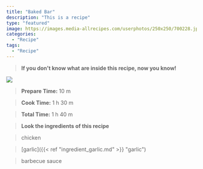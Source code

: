```yaml
---
title: "Baked Bar"
description: "This is a recipe"
type: "featured"
image: https://images.media-allrecipes.com/userphotos/250x250/700228.jpg
categories: 
  - "Recipe"
tags: 
  - "Recipe"
---
```



>**If you don't know what are inside this recipe, now you know!**

![](../images/Recipes-Banner.jpg)
> **Prepare Time:** 10 m


> **Cook Time:** 1 h 30 m


> **Total Time:** 1 h 40 m

> **Look the ingredients of this recipe**

> chicken

> [garlic]({{< ref "ingredient_garlic.md" >}} "garlic")

> barbecue sauce


